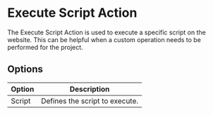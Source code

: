 # Execute Script Action
The Execute Script Action is used to execute a specific script on the website. This can be helpful when a custom operation needs to be performed for the project.

## Options
| Option           | Description |
| ------           | ----------- |
| Script           | Defines the script to execute. |